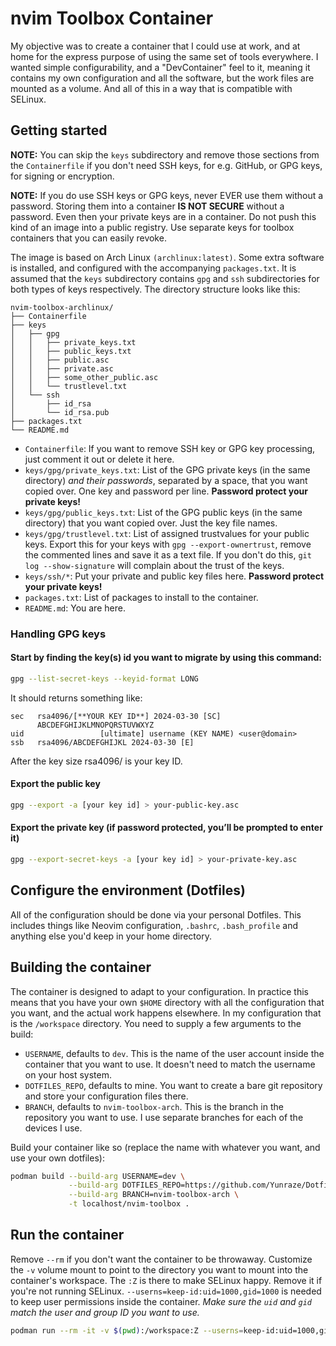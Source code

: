 # nvim Toolbox Container

My objective was to create a container that I could use at work, and at home for the express purpose of using the same set of tools everywhere. I wanted simple configurability, and a "DevContainer" feel to it, meaning it contains my own configuration and all the software, but the work files are mounted as a volume. And all of this in a way that is compatible with SELinux.

## Getting started

**NOTE:** You can skip the `keys` subdirectory and remove those sections from the `Containerfile` if you don't need SSH keys, for e.g. GitHub, or GPG keys, for signing or encryption.

**NOTE:** If you do use SSH keys or GPG keys, never EVER use them without a password. Storing them into a container __IS NOT SECURE__ without a password. Even then your private keys are in a container. Do not push this kind of an image into a public registry. Use separate keys for toolbox containers that you can easily revoke.

The image is based on Arch Linux `(archlinux:latest)`. Some extra software is installed, and configured with the accompanying `packages.txt`. It is assumed that the `keys` subdirectory contains `gpg` and `ssh` subdirectories for both types of keys respectively. The directory structure looks like this:

```
nvim-toolbox-archlinux/
├── Containerfile
├── keys
│   ├── gpg
│   │   ├── private_keys.txt
│   │   ├── public_keys.txt
│   │   ├── public.asc
│   │   ├── private.asc
│   │   ├── some_other_public.asc
│   │   └── trustlevel.txt
│   └── ssh
│       ├── id_rsa
│       └── id_rsa.pub
├── packages.txt
└── README.md

```

* `Containerfile`: If you want to remove SSH key or GPG key processing, just comment it out or delete it here.
* `keys/gpg/private_keys.txt`: List of the GPG private keys (in the same directory) *and their passwords*, separated by a space, that you want copied over. One key and password per line. **Password protect your private keys!**
* `keys/gpg/public_keys.txt`: List of the GPG public keys (in the same directory) that you want copied over. Just the key file names.
* `keys/gpg/trustlevel.txt`: List of assigned trustvalues for your public keys. Export this for your keys with `gpg --export-ownertrust`, remove the commented lines and save it as a text file. If you don't do this, `git log --show-signature` will complain about the trust of the keys.
* `keys/ssh/*`: Put your private and public key files here. **Password protect your private keys!**
* `packages.txt`: List of packages to install to the container.
* `README.md`: You are here.

### Handling GPG keys

#### Start by finding the key(s) id you want to migrate by using this command:

```sh
gpg --list-secret-keys --keyid-format LONG
```

It should returns something like:

```
sec   rsa4096/[**YOUR KEY ID**] 2024-03-30 [SC]
      ABCDEFGHIJKLMNOPQRSTUVWXYZ
uid                 [ultimate] username (KEY NAME) <user@domain>
ssb   rsa4096/ABCDEFGHIJKL 2024-03-30 [E]
```

After the key size rsa4096/ is your key ID.

#### Export the public key

```sh
gpg --export -a [your key id] > your-public-key.asc
```

#### Export the private key (if password protected, you’ll be prompted to enter it)

```sh
gpg --export-secret-keys -a [your key id] > your-private-key.asc
```

## Configure the environment (Dotfiles)

All of the configuration should be done via your personal Dotfiles. This includes things like Neovim configuration, `.bashrc`, `.bash_profile` and anything else you'd keep in your home directory.

## Building the container

The container is designed to adapt to your configuration. In practice this means that you have your own `$HOME` directory with all the configuration that you want, and the actual work happens elsewhere. In my configuration that is the `/workspace` directory. You need to supply a few arguments to the build:

* `USERNAME`, defaults to `dev`. This is the name of the user account inside the container that you want to use. It doesn't need to match the username on your host system.
* `DOTFILES_REPO`, defaults to mine. You want to create a bare git repository and store your configuration files there.
* `BRANCH`, defaults to `nvim-toolbox-arch`. This is the branch in the repository you want to use. I use separate branches for each of the devices I use.

Build your container like so (replace the name with whatever you want, and use your own dotfiles):

```sh
podman build --build-arg USERNAME=dev \
             --build-arg DOTFILES_REPO=https://github.com/Yunraze/Dotfiles.git \
             --build-arg BRANCH=nvim-toolbox-arch \
             -t localhost/nvim-toolbox .
```

## Run the container

Remove `--rm` if you don't want the container to be throwaway. Customize the `-v` volume mount to point to the directory you want to mount into the container's workspace. The `:Z` is there to make SELinux happy. Remove it if you're not running SELinux. `--userns=keep-id:uid=1000,gid=1000` is needed to keep user permissions inside the container. *Make sure the `uid` and `gid` match the user and group ID you want to use.*

```sh
podman run --rm -it -v $(pwd):/workspace:Z --userns=keep-id:uid=1000,gid=1000 nvim-toolbox
```
